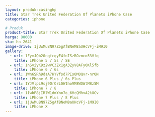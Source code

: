 ```yaml
---
layout: produk-casinghp
title: Star Trek United Federation Of Planets iPhone Case
categories: iphone

# Produk
product-title: Star Trek United Federation Of Planets iPhone Case
harga: 90000
sku: hn-2641
image-drive: 1jUwMuBN97Z5gAfBNeM8aUHcVFj-iM9I0
gallery:
  - url: 1FymJQb20nqfcqyF4fnISzROzmco53Vfq
    title: iPhone 5 / 5s / SE
  - url: 1nSyiyK9z2wVC3Zx1gA3ZyV8AFy0Kl5fb
    title: iPhone 6 / 6s
  - url: 1Wn6SRh9daA7HYVfsd7PIsOMOQvr-nrON
    title: iPhone 6 Plus / 6s Plus
  - url: 1YJVlpL9sj9OrOrLGW1ho9M8WDWtMBz5M
    title: iPhone 7 / 8
  - url: 1IwbP8jIRlW1dmYno7o_6HcQMhvA2kUCv
    title: iPhone 7 Plus / 8 Plus
  - url: 1jUwMuBN97Z5gAfBNeM8aUHcVFj-iM9I0
    title: iPhone X
---
```

